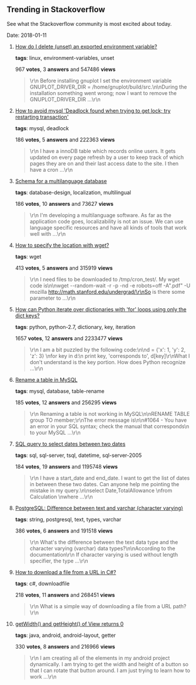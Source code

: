 ## Trending in Stackoverflow

See what the Stackoverflow community is most excited about today.

Date: 2018-01-11


1. [How do I delete (unset) an exported environment variable?](https://stackoverflow.com/questions/6877727/how-do-i-delete-unset-an-exported-environment-variable)

    **tags**: linux, environment-variables, unset
            
    967 **votes**, 3 **answers** and 547486 **views**

    > \r\n            Before installing gnuplot I set the environment variable GNUPLOT_DRIVER_DIR = /home/gnuplot/build/src.\n\nDuring the installation something went wrong; now I want to remove the GNUPLOT_DRIVER_DIR ...\r\n        

    
2. [How to avoid mysql 'Deadlock found when trying to get lock; try restarting transaction'](https://stackoverflow.com/questions/2332768/how-to-avoid-mysql-deadlock-found-when-trying-to-get-lock-try-restarting-trans)

    **tags**: mysql, deadlock
            
    186 **votes**, 5 **answers** and 222363 **views**

    > \r\n            I have a innoDB table which records online users. It gets updated on every page refresh by a user to keep track of which pages they are on and their last access date to the site. I then have a cron ...\r\n        

    
3. [Schema for a multilanguage database](https://stackoverflow.com/questions/316780/schema-for-a-multilanguage-database)

    **tags**: database-design, localization, multilingual
            
    186 **votes**, 10 **answers** and 73627 **views**

    > \r\n            I'm developing a multilanguage software. As far as the application code goes, localizability is not an issue. We can use language specific resources and have all kinds of tools that work well with ...\r\n        

    
4. [How to specify the location with wget?](https://stackoverflow.com/questions/1078524/how-to-specify-the-location-with-wget)

    **tags**: wget
            
    413 **votes**, 5 **answers** and 315919 **views**

    > \r\n            I need files to be downloaded to /tmp/cron_test/. My wget code is\n\nwget --random-wait -r -p -nd -e robots=off -A".pdf" -U mozilla http://math.stanford.edu/undergrad/\r\nSo is there some parameter to ...\r\n        

    
5. [How can Python iterate over dictionaries with 'for' loops using only the dict keys?](https://stackoverflow.com/questions/3294889/how-can-python-iterate-over-dictionaries-with-for-loops-using-only-the-dict-ke)

    **tags**: python, python-2.7, dictionary, key, iteration
            
    1657 **votes**, 12 **answers** and 2233477 **views**

    > \r\n            I am a bit puzzled by the following code:\n\nd = {'x': 1, 'y': 2, 'z': 3} \nfor key in d:\n    print key, 'corresponds to', d[key]\r\nWhat I don't understand is the key portion. How does Python recognize ...\r\n        

    
6. [Rename a table in MySQL](https://stackoverflow.com/questions/12650370/rename-a-table-in-mysql)

    **tags**: mysql, database, table-rename
            
    185 **votes**, 12 **answers** and 256295 **views**

    > \r\n            Renaming a table is not working in MySQL\n\nRENAME TABLE group TO member;\r\nThe error message is\n\n#1064 - You have an error in your SQL syntax; check the manual that corresponds\n        to your MySQL ...\r\n        

    
7. [SQL query to select dates between two dates](https://stackoverflow.com/questions/5125076/sql-query-to-select-dates-between-two-dates)

    **tags**: sql, sql-server, tsql, datetime, sql-server-2005
            
    184 **votes**, 19 **answers** and 1195748 **views**

    > \r\n            I have a start_date and end_date. I want to get the list of dates in between these two dates. Can anyone help me pointing the mistake in my query.\n\nselect Date,TotalAllowance \nfrom Calculation \nwhere ...\r\n        

    
8. [PostgreSQL: Difference between text and varchar (character varying)](https://stackoverflow.com/questions/4848964/postgresql-difference-between-text-and-varchar-character-varying)

    **tags**: string, postgresql, text, types, varchar
            
    386 **votes**, 6 **answers** and 191518 **views**

    > \r\n            What's the difference between the text data type and the character varying (varchar) data types?\n\nAccording to the documentation\r\n  If character varying is used without length specifier, the type ...\r\n        

    
9. [How to download a file from a URL in C#?](https://stackoverflow.com/questions/307688/how-to-download-a-file-from-a-url-in-c)

    **tags**: c#, downloadfile
            
    218 **votes**, 11 **answers** and 268451 **views**

    > \r\n            What is a simple way of downloading a file from a URL path?\r\n        

    
10. [getWidth() and getHeight() of View returns 0](https://stackoverflow.com/questions/3591784/getwidth-and-getheight-of-view-returns-0)

    **tags**: java, android, android-layout, getter
            
    330 **votes**, 8 **answers** and 216966 **views**

    > \r\n            I am creating all of the elements in my android project dynamically. I am trying to get the width and height of a button so that I can rotate that button around. I am just trying to learn how to work ...\r\n        

    